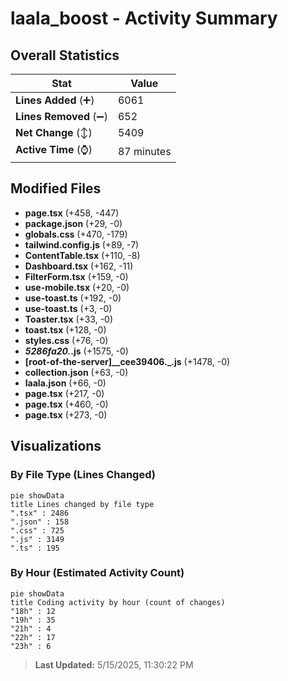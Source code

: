 # laala_boost - Activity Summary 

## Overall Statistics

| Stat                   | Value                                                             |
| ---------------------- | ----------------------------------------------------------------- |
| **Lines Added** (➕)   | 6061                                          |
| **Lines Removed** (➖) | 652                                        |
| **Net Change** (↕)    | 5409                |
| **Active Time** (⌚)   | 87 minutes |


## Modified Files
- **page.tsx** (+458, -447)
- **package.json** (+29, -0)
- **globals.css** (+470, -179)
- **tailwind.config.js** (+89, -7)
- **ContentTable.tsx** (+110, -8)
- **Dashboard.tsx** (+162, -11)
- **FilterForm.tsx** (+159, -0)
- **use-mobile.tsx** (+20, -0)
- **use-toast.ts** (+192, -0)
- **use-toast.ts** (+3, -0)
- **Toaster.tsx** (+33, -0)
- **toast.tsx** (+128, -0)
- **styles.css** (+76, -0)
- **_5286fa20._.js** (+1575, -0)
- **[root-of-the-server]__cee39406._.js** (+1478, -0)
- **collection.json** (+63, -0)
- **laala.json** (+66, -0)
- **page.tsx** (+217, -0)
- **page.tsx** (+460, -0)
- **page.tsx** (+273, -0)

## Visualizations

### By File Type (Lines Changed)

```mermaid
pie showData
title Lines changed by file type
".tsx" : 2486
".json" : 158
".css" : 725
".js" : 3149
".ts" : 195
```

### By Hour (Estimated Activity Count)

```mermaid
pie showData
title Coding activity by hour (count of changes)
"18h" : 12
"19h" : 35
"21h" : 4
"22h" : 17
"23h" : 6
```


> **Last Updated:** 5/15/2025, 11:30:22 PM